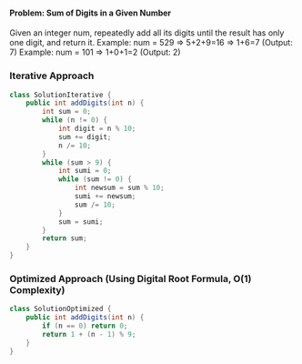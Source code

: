 #### Problem: Sum of Digits in a Given Number
Given an integer num, repeatedly add all its digits until the result has only one digit, and return it.
Example: num = 529 => 5+2+9=16 => 1+6=7 (Output: 7)
Example: num = 101 => 1+0+1=2 (Output: 2)

### Iterative Approach
```java
class SolutionIterative {
    public int addDigits(int n) {
        int sum = 0;
        while (n != 0) {
            int digit = n % 10;
            sum += digit;
            n /= 10;
        }
        while (sum > 9) {
            int sumi = 0;
            while (sum != 0) {
                int newsum = sum % 10;
                sumi += newsum;
                sum /= 10;
            }
            sum = sumi;
        }
        return sum;
    }
}
```
### Optimized Approach (Using Digital Root Formula, O(1) Complexity)
```java
class SolutionOptimized {
    public int addDigits(int n) {
        if (n == 0) return 0;
        return 1 + (n - 1) % 9;
    }
}
```
